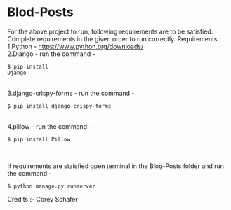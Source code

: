 ﻿# Blod-Posts
For the above project to run, following requirements are to be satisfied.
Complete requirements in the given order to run correctly.
Requirements :<br>
  1.Python - https://www.python.org/downloads/ <br>
  2.Django - run the command - <pre><code>$ pip install Django</code></pre>
	<br>
  3.django-crispy-forms - run the command - <pre><code>$ pip install django-crispy-forms</code></pre>
	<br>
  4.pillow - run the command - <pre><code>$ pip install Pillow</code></pre>
	<br>

If requirements are staisfied open terminal in the Blog-Posts folder 
and run the command - <br>

    $ python manage.py runserver


Credits :- Corey Schafer
